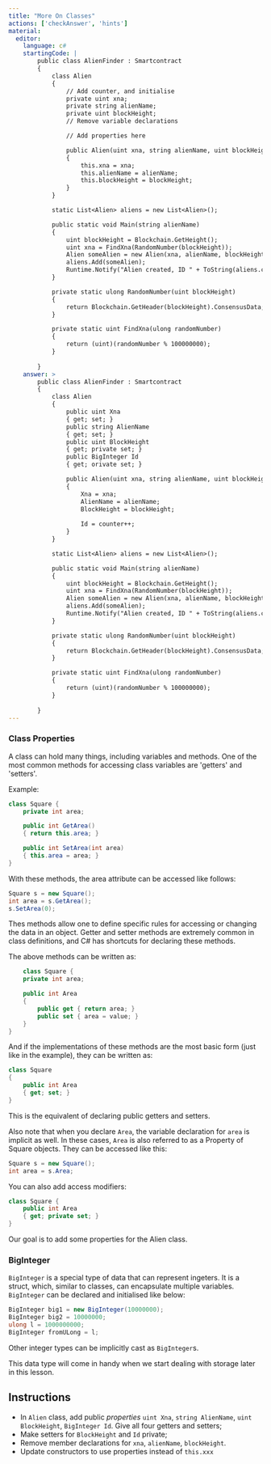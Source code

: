```yaml
---
title: "More On Classes"
actions: ['checkAnswer', 'hints']
material: 
  editor:
    language: c#
    startingCode: |
        public class AlienFinder : Smartcontract
        {
            class Alien
            {
                // Add counter, and initialise
                private uint xna;
                private string alienName;
                private uint blockHeight;
                // Remove variable declarations

                // Add properties here

                public Alien(uint xna, string alienName, uint blockHeight) 
                {
                    this.xna = xna; 
                    this.alienName = alienName;
                    this.blockHeight = blockHeight;
                }
            }

            static List<Alien> aliens = new List<Alien>(); 

            public static void Main(string alienName) 
            {
                uint blockHeight = Blockchain.GetHeight();
                uint xna = FindXna(RandomNumber(blockHeight));
                Alien someAlien = new Alien(xna, alienName, blockHeight);
                aliens.Add(someAlien);
                Runtime.Notify("Alien created, ID " + ToString(aliens.count - 1));
            }

            private static ulong RandomNumber(uint blockHeight)
            {
                return Blockchain.GetHeader(blockHeight).ConsensusData; 
            }

            private static uint FindXna(ulong randomNumber)
            {
                return (uint)(randomNumber % 100000000);
            }
            
        }
    answer: > 
        public class AlienFinder : Smartcontract
        {
            class Alien
            {                
                public uint Xna
                { get; set; }
                public string AlienName
                { get; set; }
                public uint BlockHeight
                { get; private set; }
                public BigInteger Id 
                { get; orivate set; }

                public Alien(uint xna, string alienName, uint blockHeight) 
                {
                    Xna = xna; 
                    AlienName = alienName;
                    BlockHeight = blockHeight;
                    
                    Id = counter++; 
                }
            }

            static List<Alien> aliens = new List<Alien>(); 

            public static void Main(string alienName) 
            {
                uint blockHeight = Blockchain.GetHeight();
                uint xna = FindXna(RandomNumber(blockHeight));
                Alien someAlien = new Alien(xna, alienName, blockHeight);
                aliens.Add(someAlien);
                Runtime.Notify("Alien created, ID " + ToString(aliens.count - 1));
            }

            private static ulong RandomNumber(uint blockHeight)
            {
                return Blockchain.GetHeader(blockHeight).ConsensusData; 
            }

            private static uint FindXna(ulong randomNumber)
            {
                return (uint)(randomNumber % 100000000);
            }
            
        }
---
```


### Class Properties

A class can hold many things, including variables and methods. One of the most common methods for accessing class variables are 'getters' and 'setters'. 

Example: 

```c#
class Square {
    private int area;

    public int GetArea() 
    { return this.area; }

    public int SetArea(int area)
    { this.area = area; }
}
```

With these methods, the area attribute can be accessed like follows: 
```c#
Square s = new Square(); 
int area = s.GetArea(); 
s.SetArea(0); 
```

Thes methods allow one to define specific rules for accessing or changing the data in an object. Getter and setter methods are extremely common in class definitions, and C# has shortcuts for declaring these methods. 

The above methods can be written as: 

```c#
    class Square {
    private int area;

    public int Area
    {
        public get { return area; }
        public set { area = value; }
    }
}
```

And if the implementations of these methods are the most basic form (just like in the example), they can be written as: 

```c#
class Square 
{
    public int Area
    { get; set; }
}
```
This is the equivalent of declaring public getters and setters. 

Also note that when you declare `Area`, the variable declaration for `area` is implicit as well. In these cases, `Area` is also referred to as a Property of Square objects. They can be accessed like this: 

```c#
Square s = new Square(); 
int area = s.Area; 
```

You can also add access modifiers: 

```c#
class Square {
    public int Area
    { get; private set; }
}
```
Our goal is to add some properties for the Alien class. 

### BigInteger 

`BigInteger` is a special type of data that can represent ingeters. It is a struct, which, similar to classes, can encapsulate multiple variables. `BigInteger` can be declared and initialised like below: 

```c#
BigInteger big1 = new BigInteger(10000000); 
BigInteger big2 = 10000000; 
ulong l = 1000000000; 
BigInteger fromULong = l; 
```

Other integer types can be implicitly cast as `BigInteger`s. 

This data type will come in handy when we start dealing with storage later in this lesson. 

## Instructions

- In `Alien` class, add public *properties* `uint Xna`, `string AlienName`, `uint BlockHeight`, `BigInteger Id`.  Give all four getters and setters; 
- Make setters for `BlockHeight` and `Id` private; 
- Remove member declarations for `xna`, `alienName`, `blockHeight`. 
- Update constructors to use properties instead of `this.xxx`